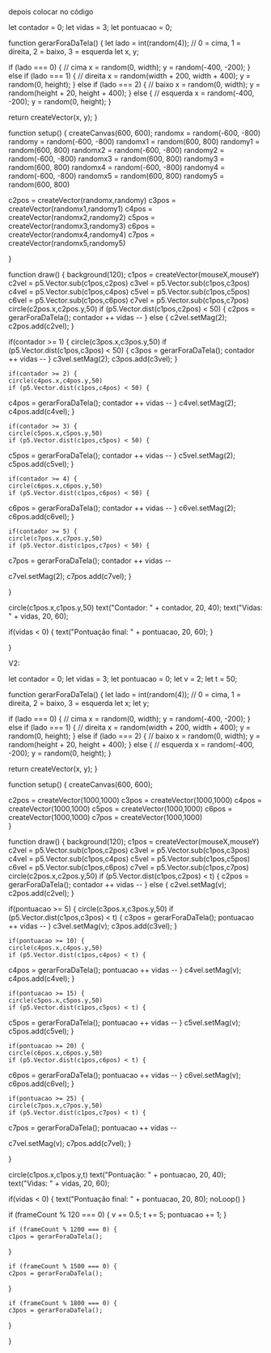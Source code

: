depois colocar no código

let contador = 0;
let vidas = 3;
let pontuacao = 0;

function gerarForaDaTela() {
  let lado = int(random(4)); // 0 = cima, 1 = direita, 2 = baixo, 3 = esquerda
  let x, y;
  
  if (lado === 0) { // cima
    x = random(0, width);
    y = random(-400, -200);
  } else if (lado === 1) { // direita
    x = random(width + 200, width + 400);
    y = random(0, height);
  } else if (lado === 2) { // baixo
    x = random(0, width);
    y = random(height + 20, height + 400);
  } else { // esquerda
    x = random(-400, -200);
    y = random(0, height);
  }
  
  return createVector(x, y);
}
 
function setup() {
  createCanvas(600, 600);
  randomx = random(-600, -800)
  randomy = random(-600, -800)
  randomx1 = random(600, 800)
  randomy1 = random(600, 800)
  randomx2 = random(-600, -800)
  randomy2 = random(-600, -800)
  randomx3 = random(600, 800)
  randomy3 = random(600, 800)
  randomx4 = random(-600, -800)
  randomy4 = random(-600, -800)
  randomx5 = random(600, 800)
  randomy5 = random(600, 800)
  
  c2pos = createVector(randomx,randomy)
  c3pos = createVector(randomx1,randomy1)
  c4pos = createVector(randomx2,randomy2)
  c5pos = createVector(randomx3,randomy3)
  c6pos = createVector(randomx4,randomy4)
  c7pos = createVector(randomx5,randomy5)
  
  
}

function draw() {
  background(120);
  c1pos = createVector(mouseX,mouseY)
  c2vel = p5.Vector.sub(c1pos,c2pos)
  c3vel = p5.Vector.sub(c1pos,c3pos)
  c4vel = p5.Vector.sub(c1pos,c4pos)
  c5vel = p5.Vector.sub(c1pos,c5pos)
  c6vel = p5.Vector.sub(c1pos,c6pos)
  c7vel = p5.Vector.sub(c1pos,c7pos)
  circle(c2pos.x,c2pos.y,50)
  if (p5.Vector.dist(c1pos,c2pos) < 50) {
  c2pos = gerarForaDaTela();
    contador ++
    vidas --
} else {
  c2vel.setMag(2);
  c2pos.add(c2vel); }
  
  if(contador >= 1) {
    circle(c3pos.x,c3pos.y,50)
    if (p5.Vector.dist(c1pos,c3pos) < 50) {
  c3pos = gerarForaDaTela();
    contador ++
    vidas --
} 
  c3vel.setMag(2);
  c3pos.add(c3vel); }

  
  
    if(contador >= 2) {
    circle(c4pos.x,c4pos.y,50)
    if (p5.Vector.dist(c1pos,c4pos) < 50) {
  c4pos = gerarForaDaTela();
    contador ++
    vidas --
} 
  c4vel.setMag(2);
  c4pos.add(c4vel); }
    
  
  
    if(contador >= 3) {
    circle(c5pos.x,c5pos.y,50)
    if (p5.Vector.dist(c1pos,c5pos) < 50) {
  c5pos = gerarForaDaTela();
    contador ++
    vidas --
} 
  c5vel.setMag(2);
  c5pos.add(c5vel); }
    
  
  
  
    if(contador >= 4) {
    circle(c6pos.x,c6pos.y,50)
    if (p5.Vector.dist(c1pos,c6pos) < 50) {
  c6pos = gerarForaDaTela();
    contador ++
    vidas --
} 
  c6vel.setMag(2);
  c6pos.add(c6vel); }
    
  

    if(contador >= 5) {
    circle(c7pos.x,c7pos.y,50)
    if (p5.Vector.dist(c1pos,c7pos) < 50) {
  c7pos = gerarForaDaTela();
    contador ++
    vidas --
 
  c7vel.setMag(2);
  c7pos.add(c7vel); }
    
  }
  

  

  
  circle(c1pos.x,c1pos.y,50)
   text("Contador: " + contador, 20, 40);
  text("Vidas: " + vidas, 20, 60);
  
  if(vidas < 0) {
    text("Pontuação final: " + pontuacao, 20, 60);
  }
  
  
  
}


V2:


let contador = 0;
let vidas = 3;
let pontuacao = 0;
let v = 2;
let t = 50;

function gerarForaDaTela() {
  let lado = int(random(4)); // 0 = cima, 1 = direita, 2 = baixo, 3 = esquerda
  let x;
  let y;
  
  if (lado === 0) { // cima
    x = random(0, width);
    y = random(-400, -200);
  } else if (lado === 1) { // direita
    x = random(width + 200, width + 400);
    y = random(0, height);
  } else if (lado === 2) { // baixo
    x = random(0, width);
    y = random(height + 20, height + 400);
  } else { // esquerda
    x = random(-400, -200);
    y = random(0, height);
  }
  
  return createVector(x, y);
}
 
function setup() {
  createCanvas(600, 600);

  c2pos = createVector(1000,1000)
  c3pos = createVector(1000,1000)
  c4pos = createVector(1000,1000)
  c5pos = createVector(1000,1000)
  c6pos = createVector(1000,1000)
  c7pos = createVector(1000,1000)  
}

function draw() {
  background(120);
  c1pos = createVector(mouseX,mouseY)
  c2vel = p5.Vector.sub(c1pos,c2pos)
  c3vel = p5.Vector.sub(c1pos,c3pos)
  c4vel = p5.Vector.sub(c1pos,c4pos)
  c5vel = p5.Vector.sub(c1pos,c5pos)
  c6vel = p5.Vector.sub(c1pos,c6pos)
  c7vel = p5.Vector.sub(c1pos,c7pos)
  circle(c2pos.x,c2pos.y,50)
  if (p5.Vector.dist(c1pos,c2pos) < t) {
  c2pos = gerarForaDaTela();
    contador ++
    vidas --
} else {
  c2vel.setMag(v);
  c2pos.add(c2vel); }
  
  if(pontuacao >= 5) {
    circle(c3pos.x,c3pos.y,50)
    if (p5.Vector.dist(c1pos,c3pos) < t) {
  c3pos = gerarForaDaTela();
    pontuacao ++
    vidas --
} 
  c3vel.setMag(v);
  c3pos.add(c3vel); }

  
  
    if(pontuacao >= 10) {
    circle(c4pos.x,c4pos.y,50)
    if (p5.Vector.dist(c1pos,c4pos) < t) {
  c4pos = gerarForaDaTela();
    pontuacao ++
    vidas --
} 
  c4vel.setMag(v);
  c4pos.add(c4vel); }
    
  
  
    if(pontuacao >= 15) {
    circle(c5pos.x,c5pos.y,50)
    if (p5.Vector.dist(c1pos,c5pos) < t) {
  c5pos = gerarForaDaTela();
    pontuacao ++
    vidas --
} 
  c5vel.setMag(v);
  c5pos.add(c5vel); }
    
  
  
  
    if(pontuacao >= 20) {
    circle(c6pos.x,c6pos.y,50)
    if (p5.Vector.dist(c1pos,c6pos) < t) {
  c6pos = gerarForaDaTela();
    pontuacao ++
    vidas --
} 
  c6vel.setMag(v);
  c6pos.add(c6vel); }
    
  

    if(pontuacao >= 25) {
    circle(c7pos.x,c7pos.y,50)
    if (p5.Vector.dist(c1pos,c7pos) < t) {
  c7pos = gerarForaDaTela();
    pontuacao ++
    vidas --
 
  c7vel.setMag(v);
  c7pos.add(c7vel); }
    
  }
  

  

  
  circle(c1pos.x,c1pos.y,t)
   text("Pontuação: " + pontuacao, 20, 40);
  text("Vidas: " + vidas, 20, 60);
  
  if(vidas < 0) {
    text("Pontuação final: " + pontuacao, 20, 80);
    noLoop()
  }
  
  if (frameCount % 120 === 0) {
  v += 0.5;
  t += 5;
  pontuacao += 1;
}
  
    if (frameCount % 1200 === 0) {
    c1pos = gerarForaDaTela();
    
  }
  
    if (frameCount % 1500 === 0) {
    c2pos = gerarForaDaTela();
  }
  
    if (frameCount % 1800 === 0) {
    c3pos = gerarForaDaTela();
  }

  
}


